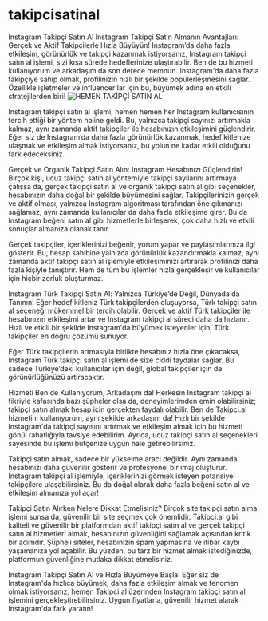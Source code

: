 # takipcisatinal
Instagram Takipçi Satın Al
Instagram Takipçi Satın Almanın Avantajları: Gerçek ve Aktif Takipçilerle Hızla Büyüyün!
Instagram’da daha fazla etkileşim, görünürlük ve takipçi kazanmak istiyorsanız, Instagram takipçi satın al işlemi, sizi kısa sürede hedeflerinize ulaştırabilir. Ben de bu hizmeti kullanıyorum ve arkadaşım da son derece memnun. Instagram'da daha fazla takipçiye sahip olmak, profilinizin hızlı bir şekilde popülerleşmesini sağlar. Özellikle işletmeler ve influencer'lar için bu, büyümek adına en etkili stratejilerden biri!
![HEMEN TAKİPÇİ SATIN AL](https://github.com/user-attachments/assets/a00fca94-e4c2-4254-99bb-d3f435551f4d)


Instagram takipçi satın al işlemi, hemen hemen her Instagram kullanıcısının tercih ettiği bir yöntem haline geldi. Bu, yalnızca takipçi sayınızı artırmakla kalmaz, aynı zamanda aktif takipçiler ile hesabınızın etkileşimini güçlendirir. Eğer siz de Instagram’da daha fazla görünürlük kazanmak, hedef kitlenize ulaşmak ve etkileşim almak istiyorsanız, bu yolun ne kadar etkili olduğunu fark edeceksiniz.

Gerçek ve Organik Takipçi Satın Alın: Instagram Hesabınızı Güçlendirin!
Birçok kişi, ucuz takipçi satın al yöntemiyle takipçi sayılarını artırmaya çalışsa da, gerçek takipçi satın al ve organik takipçi satın al gibi seçenekler, hesabınızın daha doğal bir şekilde büyümesini sağlar. Takipçilerinizin gerçek ve aktif olması, yalnızca Instagram algoritması tarafından öne çıkmanızı sağlamaz, aynı zamanda kullanıcılar da daha fazla etkileşime girer. Bu da Instagram beğeni satın al gibi hizmetlerle birleşerek, çok daha hızlı ve etkili sonuçlar almanıza olanak tanır.

Gerçek takipçiler, içeriklerinizi beğenir, yorum yapar ve paylaşımlarınıza ilgi gösterir. Bu, hesap sahibine yalnızca görünürlük kazandırmakla kalmaz, aynı zamanda aktif takipçi satın al işlemiyle etkileşiminizi artırarak profilinizi daha fazla kişiyle tanıştırır. Hem de tüm bu işlemler hızla gerçekleşir ve kullanıcılar için hiçbir zorluk oluşturmaz.

Instagram Türk Takipçi Satın Al: Yalnızca Türkiye’de Değil, Dünyada da Tanının!
Eğer hedef kitleniz Türk takipçilerden oluşuyorsa, Türk takipçi satın al seçeneği mükemmel bir tercih olabilir. Gerçek ve aktif Türk takipçiler ile hesabınızın etkileşimi artar ve Instagram takipçi al süreci daha da hızlanır. Hızlı ve etkili bir şekilde Instagram'da büyümek isteyenler için, Türk takipçiler en doğru çözümü sunuyor.

Eğer Türk takipçilerin artmasıyla birlikte hesabınız hızla öne çıkacaksa, Instagram Türk takipçi satın al işlemi de size ciddi faydalar sağlar. Bu sadece Türkiye’deki kullanıcılar için değil, global takipçiler için de görünürlüğünüzü artıracaktır.

Hizmeti Ben de Kullanıyorum, Arkadaşım da!
Herkesin Instagram takipçi al fikriyle kafasında bazı şüpheler olsa da, deneyimlerimden emin olabilirsiniz; takipçi satın almak hesap için gerçekten faydalı olabilir. Ben de Takipci.al hizmetini kullanıyorum, aynı şekilde arkadaşım da! Hızlı bir şekilde Instagram'da takipçi sayısını artırmak ve etkileşim almak için bu hizmeti gönül rahatlığıyla tavsiye edebilirim. Ayrıca, ucuz takipçi satın al seçenekleri sayesinde bu işlemi bütçenize uygun hale getirebilirsiniz.

Takipçi satın almak, sadece bir yükselme aracı değildir. Aynı zamanda hesabınızı daha güvenilir gösterir ve profesyonel bir imaj oluşturur. Instagram takipçi al işlemiyle, içeriklerinizi görmek isteyen potansiyel takipçilere ulaşabilirsiniz. Bu da doğal olarak daha fazla beğeni satın al ve etkileşim almanıza yol açar!

Takipçi Satın Alırken Nelere Dikkat Etmelisiniz?
Birçok site takipçi satın alma işlemi sunsa da, güvenilir bir site seçmek çok önemlidir. Takipci.al gibi kaliteli ve güvenilir bir platformdan aktif takipçi satın al ve gerçek takipçi satın al hizmetleri almak, hesabınızın güvenliğini sağlamak açısından kritik bir adımdır. Şüpheli siteler, hesabınızın spam yapmasına ve itibar kaybı yaşamanıza yol açabilir. Bu yüzden, bu tarz bir hizmet almak istediğinizde, platformun güvenliğine mutlaka dikkat etmelisiniz.

Instagram Takipçi Satın Al ve Hızla Büyümeye Başla!
Eğer siz de Instagram'da hızlıca büyümek, daha fazla etkileşim almak ve fenomen olmak istiyorsanız, hemen Takipci.al üzerinden Instagram takipçi satın al işlemini gerçekleştirebilirsiniz. Uygun fiyatlarla, güvenilir hizmet alarak Instagram'da fark yaratın!
